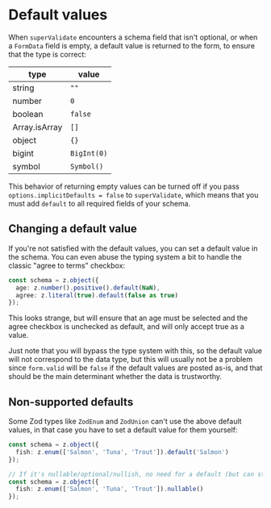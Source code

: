 # Default values

When `superValidate` encounters a schema field that isn't optional, or when a `FormData` field is empty, a default value is returned to the form, to ensure that the type is correct:

| type          | value       |
| ------------- | ----------- |
| string        | `""`        |
| number        | `0`         |
| boolean       | `false`     |
| Array.isArray | `[]`        |
| object        | `{}`        |
| bigint        | `BigInt(0)` |
| symbol        | `Symbol()`  |

This behavior of returning empty values can be turned off if you pass `options.implicitDefaults = false` to `superValidate`, which means that you must add `default` to all required fields of your schema.

## Changing a default value

If you're not satisfied with the default values, you can set a default value in the schema. You can even abuse the typing system a bit to handle the classic "agree to terms" checkbox:

```ts
const schema = z.object({
  age: z.number().positive().default(NaN),
  agree: z.literal(true).default(false as true)
});
```

This looks strange, but will ensure that an age must be selected and the agree checkbox is unchecked as default, and will only accept true as a value.

Just note that you will bypass the type system with this, so the default value will not correspond to the data type, but this will usually not be a problem since `form.valid` will be `false` if the default values are posted as-is, and that should be the main determinant whether the data is trustworthy.

## Non-supported defaults

Some Zod types like `ZodEnum` and `ZodUnion` can't use the above default values, in that case you have to set a default value for them yourself:

```ts
const schema = z.object({
  fish: z.enum(['Salmon', 'Tuna', 'Trout']).default('Salmon')
});

// If it's nullable/optional/nullish, no need for a default (but can still be set).
const schema = z.object({
  fish: z.enum(['Salmon', 'Tuna', 'Trout']).nullable()
});
```
